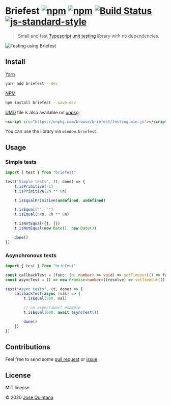 # Briefest [![npm](https://img.shields.io/npm/v/briefest.svg)](https://www.npmjs.com/package/briefest) [![npm](https://img.shields.io/npm/dt/briefest.svg)](https://www.npmjs.com/package/briefest) [![Build Status](https://travis-ci.com/joseluisq/briefest.svg?token=qB1iXZPP7iKjyeqfe4pA&branch=master)](https://travis-ci.com/joseluisq/briefest) [![js-standard-style](https://img.shields.io/badge/code%20style-standard-brightgreen.svg)](http://standardjs.com/)

> Small and fast [Typescript](https://www.typescriptlang.org/) [unit testing](https://en.wikipedia.org/wiki/Unit_testing) library with no dependencies.

![Testing using Briefest](https://user-images.githubusercontent.com/1700322/75325099-8215ad80-5878-11ea-9178-a62379ac92c5.png)

## Install

[Yarn](https://github.com/yarnpkg/)

```sh
yarn add briefest --dev
```

[NPM](https://www.npmjs.com/)

```sh
npm install briefest --save-dev
```

[UMD](https://github.com/umdjs/umd/) file is also available on [unpkg](https://unpkg.com):

```html
<script src="https://unpkg.com/browse/briefest/testing.min.js"></script>
```

You can use the library via `window.briefest`.

## Usage

### Simple tests

```ts
import { test } from "briefest"

test("Simple tests", (t, done) => {
    t.isPrimitive(-1)
    t.isPrimitive(2n ** 8n)

    t.isEqualPrimitive(undefined, undefined)

    t.isEqual("", "")
    t.isEqual(64n, 2n ** 6n)

    t.isNotEqual({}, {})
    t.isNotEqual(new Date(), new Date())

    done()
})
```

### Asynchronous tests

```ts
import { test } from "briefest"

const callbackTest = (func: (n: number) => void) => setTimeout(() => func(500), 200)
const asyncTest = () => new Promise<number>((resolve) => setTimeout(() => resolve(600), 100))

test("Async tests", (t, done) => {
    callbackTest(async (val) => {
        t.isEqual(500, val)

        // an async/await example
        t.isEqual(600, await asyncTest())

        done()
    })
})
```

## Contributions
Feel free to send some [pull request](https://github.com/joseluisq/briefest/pulls) or [issue](https://github.com/joseluisq/briefest/issues).

## License
MIT license

© 2020 [Jose Quintana](http://git.io/joseluisq)
